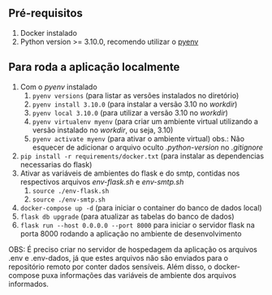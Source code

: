 ## Pré-requisitos
1. Docker instalado
2. Python version >= 3.10.0, recomendo utilizar o [pyenv](https://github.com/pyenv/pyenv)

## Para roda a aplicação localmente
1. Com o _pyenv_ instalado
    1. ```pyenv versions``` (para listar as versões instalados no diretório)
    2. ```pyenv install 3.10.0``` (para instalar a versão 3.10 no _workdir_)
    3. ```pyenv local 3.10.0``` (para utilizar a versão 3.10 no _workdir_)
    4. ```pyenv virtualenv myenv``` (para criar um ambiente virtual utilizando a versão instalado no _workdir_, ou seja, 3.10)
    5. ```pyenv activate myenv``` (para ativar o ambiente virtual)
    obs.: Não esquecer de adicionar o arquivo oculto _.python-version_ no _.gitignore_
2. ```pip install -r requirements/docker.txt``` (para instalar as dependencias necessarias do flask)
3. Ativar as variáveis de ambientes do flask e do smtp, contidas nos respectivos arquivos _env-flask.sh_ e _env-smtp.sh_
    1. ```source ./env-flask.sh```
    2. ```source ./env-smtp.sh```
4. ```docker-compose up -d``` (para iniciar o container do banco de dados local)
5. ```flask db upgrade``` (para atualizar as tabelas do banco de dados)
6. ```flask run --host 0.0.0.0 --port 8000``` para iniciar o servidor flask na porta 8000 rodando a aplicação no ambiente de desenvolvimento

OBS: É preciso criar no servidor de hospedagem da aplicação os arquivos .env e .env-dados, já que estes 
arquivos não são enviados para o repositório remoto por conter dados sensíveis. Além disso, o docker-compose puxa informações das variáveis de ambiente dos arquivos informados.
